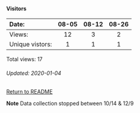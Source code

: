 #### Visitors
Date:   |         08-05   |       08-12  |  08-26
|:---   |:---:    |:---:  |:---:
Views:  |         12      |       3      |  2
Unique  vistors:  |       1       |      1  |      1

Total views: 17
###### Updated: 2020-01-04

[Return to README](https://github.com/BradleyA/Search-docker-registry-v2-script.2.0#traffic)

**Note**  Data collection stopped between 10/14 & 12/9
